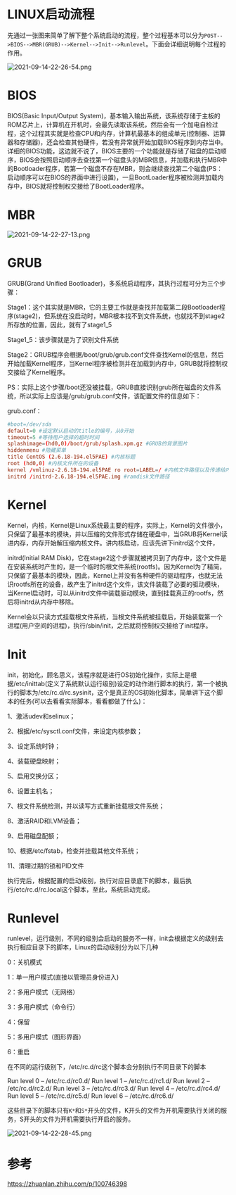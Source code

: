 
# LINUX启动流程

先通过一张图来简单了解下整个系统启动的流程，整个过程基本可以分为`POST-->BIOS-->MBR(GRUB)-->Kernel-->Init-->Runlevel`。下面会详细说明每个过程的作用。

![2021-09-14-22-26-54.png](./images/2021-09-14-22-26-54.png)

# BIOS

BIOS(Basic Input/Output System)，基本输入输出系统，该系统存储于主板的ROM芯片上，计算机在开机时，会最先读取该系统，然后会有一个加电自检过程，这个过程其实就是检查CPU和内存，计算机最基本的组成单元(控制器、运算器和存储器)，还会检查其他硬件，若没有异常就开始加载BIOS程序到内存当中。详细的BIOS功能，这边就不说了，BIOS主要的一个功能就是存储了磁盘的启动顺序，BIOS会按照启动顺序去查找第一个磁盘头的MBR信息，并加载和执行MBR中的Bootloader程序，若第一个磁盘不存在MBR，则会继续查找第二个磁盘(PS：启动顺序可以在BIOS的界面中进行设置)，一旦BootLoader程序被检测并加载内存中，BIOS就将控制权交接给了BootLoader程序。

# MBR

![2021-09-14-22-27-13.png](./images/2021-09-14-22-27-13.png)

# GRUB

GRUB(Grand Unified Bootloader)，多系统启动程序，其执行过程可分为三个步骤：

Stage1：这个其实就是MBR，它的主要工作就是查找并加载第二段Bootloader程序(stage2)，但系统在没启动时，MBR根本找不到文件系统，也就找不到stage2所存放的位置，因此，就有了stage1_5

Stage1_5：该步骤就是为了识别文件系统

Stage2：GRUB程序会根据/boot/grub/grub.conf文件查找Kernel的信息，然后开始加载Kernel程序，当Kernel程序被检测并在加载到内存中，GRUB就将控制权交接给了Kernel程序。

PS：实际上这个步骤/boot还没被挂载，GRUB直接识别grub所在磁盘的文件系统，所以实际上应该是/grub/grub.conf文件，该配置文件的信息如下：

grub.conf：

```conf
#boot=/dev/sda
default=0 #设定默认启动的title的编号，从0开始
timeout=5 #等待用户选择的超时时间
splashimage=(hd0,0)/boot/grub/splash.xpm.gz #GRUB的背景图片
hiddenmenu #隐藏菜单
title CentOS (2.6.18-194.el5PAE) #内核标题
root (hd0,0) #内核文件所在的设备
kernel /vmlinuz-2.6.18-194.el5PAE ro root=LABEL=/ #内核文件路径以及传递给内核的参数
initrd /initrd-2.6.18-194.el5PAE.img #ramdisk文件路径
```

# Kernel

Kernel，内核，Kernel是Linux系统最主要的程序，实际上，Kernel的文件很小，只保留了最基本的模块，并以压缩的文件形式存储在硬盘中，当GRUB将Kernel读进内存，内存开始解压缩内核文件。讲内核启动，应该先讲下initrd这个文件，

initrd(Initial RAM Disk)，它在stage2这个步骤就被拷贝到了内存中，这个文件是在安装系统时产生的，是一个临时的根文件系统(rootfs)。因为Kernel为了精简，只保留了最基本的模块，因此，Kernel上并没有各种硬件的驱动程序，也就无法识rootfs所在的设备，故产生了initrd这个文件，该文件装载了必要的驱动模块，当Kernel启动时，可以从initrd文件中装载驱动模块，直到挂载真正的rootfs，然后将initrd从内存中移除。

Kernel会以只读方式挂载根文件系统，当根文件系统被挂载后，开始装载第一个进程(用户空间的进程)，执行/sbin/init，之后就将控制权交接给了init程序。

# Init

init，初始化，顾名思义，该程序就是进行OS初始化操作，实际上是根据/etc/inittab(定义了系统默认运行级别)设定的动作进行脚本的执行，第一个被执行的脚本为/etc/rc.d/rc.sysinit，这个是真正的OS初始化脚本，简单讲下这个脚本的任务(可以去看看实际脚本，看看都做了什么)：

1、激活udev和selinux；

2、根据/etc/sysctl.conf文件，来设定内核参数；

3、设定系统时钟；

4、装载硬盘映射；

5、启用交换分区；

6、设置主机名；

7、根文件系统检测，并以读写方式重新挂载根文件系统；

8、激活RAID和LVM设备；

9、启用磁盘配额；

10、根据/etc/fstab，检查并挂载其他文件系统；

11、清理过期的锁和PID文件

执行完后，根据配置的启动级别，执行对应目录底下的脚本，最后执行/etc/rc.d/rc.local这个脚本，至此，系统启动完成。

# Runlevel
runlevel，运行级别，不同的级别会启动的服务不一样，init会根据定义的级别去执行相应目录下的脚本，Linux的启动级别分为以下几种

0：关机模式

1：单一用户模式(直接以管理员身份进入)

2：多用户模式（无网络）

3：多用户模式（命令行）

4：保留

5：多用户模式（图形界面）

6：重启

在不同的运行级别下，/etc/rc.d/rc这个脚本会分别执行不同目录下的脚本

Run level 0 – /etc/rc.d/rc0.d/
Run level 1 – /etc/rc.d/rc1.d/
Run level 2 – /etc/rc.d/rc2.d/
Run level 3 – /etc/rc.d/rc3.d/
Run level 4 – /etc/rc.d/rc4.d/
Run level 5 – /etc/rc.d/rc5.d/
Run level 6 – /etc/rc.d/rc6.d/

这些目录下的脚本只有`K*`和`S*`开头的文件，K开头的文件为开机需要执行关闭的服务，S开头的文件为开机需要执行开启的服务。

![2021-09-14-22-28-45.png](./images/2021-09-14-22-28-45.png)

# 参考

https://zhuanlan.zhihu.com/p/100746398

